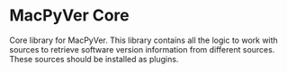 # MacPyVer Core

Core library for MacPyVer. This library contains all the logic to work with sources to retrieve software version information from different sources. These sources should be installed as plugins.

